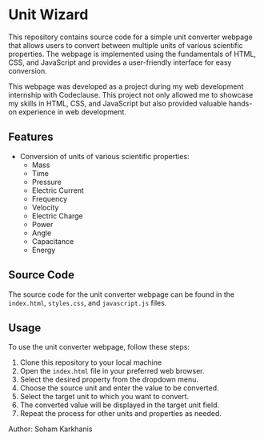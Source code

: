 # Unit Wizard

This repository contains source code for a simple unit converter webpage that allows users to convert between multiple units of various scientific properties. The webpage is implemented using the fundamentals of HTML, CSS, and JavaScript and provides a user-friendly interface for easy conversion.

This webpage was developed as a project during my web development internship with Codeclause. This project not only allowed me to showcase my skills in HTML, CSS, and JavaScript but also provided valuable hands-on experience in web development. 

## Features

- Conversion of units of various scientific properties:
  - Mass
  - Time
  - Pressure
  - Electric Current
  - Frequency
  - Velocity
  - Electric Charge
  - Power
  - Angle
  - Capacitance
  - Energy

## Source Code

The source code for the unit converter webpage can be found in the `index.html`, `styles.css`, and `javascript.js` files.

## Usage

To use the unit converter webpage, follow these steps:

1. Clone this repository to your local machine
2. Open the `index.html` file in your preferred web browser.
3. Select the desired property from the dropdown menu.
4. Choose the source unit and enter the value to be converted.
5. Select the target unit to which you want to convert.
6. The converted value will be displayed in the target unit field.
7. Repeat the process for other units and properties as needed.

Author: Soham Karkhanis
